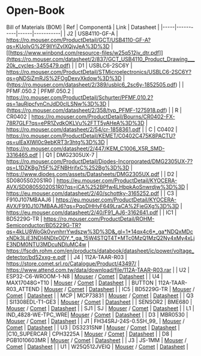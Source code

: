 # Open-Book
Bill of Materials (BOM)
| Ref | Componentă | Link | Datasheet |
|-----|-----------|------|-----------|
| J2 | USB4110-GF-A | https://ro.mouser.com/ProductDetail/GCT/USB4110-GF-A?qs=KUoIvG%2F9IlYiZvIXQjyJeA%3D%3D | [[https://www.winbond.com/resource-files/w25q512jv_dtr.pdf]](https://ro.mouser.com/datasheet/2/837/GCT_USB4110_Product_Drawing___20k_cycles-3455479.pdf) |
| D1 | USBLC6-2SC6Y | https://ro.mouser.com/ProductDetail/STMicroelectronics/USBLC6-2SC6Y?qs=gNDSiZmRJS%2FOgDexvXkdow%3D%3D | (https://ro.mouser.com/datasheet/2/389/usblc6_2sc6y-1852505.pdf) |
| PFMF.050.2 | PFMF.050.2 | https://ro.mouser.com/ProductDetail/Schurter/PFMF.010.2?qs=1auRipcfynCnJdD0clLSNw%3D%3D | (https://ro.mouser.com/datasheet/2/358/typ_PFMF-1275918.pdf) |
| R | CR0402 | https://ro.mouser.com/ProductDetail/Bourns/CR0402-FX-78R7GLF?qs=ePR1ZvdkOKLVu%2FTT5yAHeA%3D%3D | https://ro.mouser.com/datasheet/2/54/cr-1858361.pdf |
| C | C0402 | https://ro.mouser.com/ProductDetail/KEMET/C0402C475K8PACTU?qs=ulEaXIWI0c9ebKRT3r3htg%3D%3D | https://ro.mouser.com/datasheet/2/447/KEM_C1006_X5R_SMD-3316465.pdf |
| Q1 | DMG2305UX-7 | https://ro.mouser.com/ProductDetail/Diodes-Incorporated/DMG2305UX-7?qs=L1DZKBg7t5F%2FNBHrjfxC%252Bg%3D%3D | https://www.diodes.com/assets/Datasheets/DMG2305UX.pdf |
| D2 | SD0805S020S1R0 | https://eu.mouser.com/ProductDetail/KYOCERA-AVX/SD0805S020S1R0?qs=jCA%252BPfw4LHbpkAoSnwrdjw%3D%3D | https://eu.mouser.com/datasheet/2/40/schottky-3165252.pdf |
| C3 | F910J107MBAAJ6 | https://eu.mouser.com/ProductDetail/KYOCERA-AVX/F910J107MBAAJ6?qs=PqoDHHvF649LraCA%2FjeGXg%3D%3D | https://eu.mouser.com/datasheet/2/40/F91_AJ6-3162641.pdf |
| IC1 | BD5229G-TR | https://ro.mouser.com/ProductDetail/ROHM-Semiconductor/BD5229G-TR?qs=4kLU8WoGk0vvnhrrYwdszw%3D%3D&_gl=1*14qx4c6*_ga*NDQxMDcxNDk3LjE3NDI4NDIxODY.*_ga_15W4STQT4T*MTc0MzQ1MzQ2Ny4xMy4xLjE3NDM0NTU3MDcuNDIuMC4w | https://fscdn.rohm.com/en/products/databook/datasheet/ic/power/voltage_detector/bd52xxg-e.pdf |
| J4 | 112A-TAAR-R03 | https://store.comet.srl.ro/Catalogue/Product/43497/ | https://www.attend.com.tw/data/download/file/112A-TAAR-R03.rar |
| U2 | ESP32-C6-WROOM-1-N8 | [Mouser](https://www.mouser.com/) / [Comet](https://www.comet.ro/) | [Datasheet](https://www.onsemi.com/pub/Collateral/MBR0530T1-D.PDF) |
| U4 | MAX17048G+T10 | [Mouser](https://www.mouser.com/) / [Comet](https://www.comet.ro/) | [Datasheet](https://www.onsemi.com/pub/Collateral/MBR0530T1-D.PDF) |
| BUTTON | 112A-TAAR-R03_ATTEND | [Mouser](https://www.mouser.com/) / [Comet](https://www.comet.ro/) | [Datasheet](https://www.onsemi.com/pub/Collateral/MBR0530T1-D.PDF) |
| IC5 | BD5229G-TR | [Mouser](https://www.mouser.com/) / [Comet](https://www.comet.ro/) | [Datasheet](https://www.onsemi.com/pub/Collateral/MBR0530T1-D.PDF) |
| MCP | MCP73831 | [Mouser](https://www.mouser.com/) / [Comet](https://www.comet.ro/) | [Datasheet](https://www.onsemi.com/pub/Collateral/MBR0530T1-D.PDF) |
| Q3 | SI1308EDL-T1-GE3 | [Mouser](https://www.mouser.com/) / [Comet](https://www.comet.ro/) | [Datasheet](https://www.onsemi.com/pub/Collateral/MBR0530T1-D.PDF) |
| SENSOR2 | BME680 | [Mouser](https://www.mouser.com/) / [Comet](https://www.comet.ro/) | [Datasheet](https://www.onsemi.com/pub/Collateral/MBR0530T1-D.PDF) |
| SJ1 | SJ | [Mouser](https://www.mouser.com/) / [Comet](https://www.comet.ro/) | [Datasheet](https://www.onsemi.com/pub/Collateral/MBR0530T1-D.PDF) |
| L1 |  IND_4828-WE-TPC_WRE| [Mouser](https://www.mouser.com/) / [Comet](https://www.comet.ro/) | [Datasheet](https://www.onsemi.com/pub/Collateral/MBR0530T1-D.PDF) |
| D3 | MBR0530 | [Mouser](https://www.mouser.com/) / [Comet](https://www.comet.ro/) | [Datasheet](https://www.onsemi.com/pub/Collateral/MBR0530T1-D.PDF) |
| J1 | FH34SRJ-24S-0.5SH_99_ | [Mouser](https://www.mouser.com/) / [Comet](https://www.comet.ro/) | [Datasheet](https://www.onsemi.com/pub/Collateral/MBR0530T1-D.PDF) |
| U3 | DS3231SN# | [Mouser](https://www.mouser.com/) / [Comet](https://www.comet.ro/) | [Datasheet](https://www.onsemi.com/pub/Collateral/MBR0530T1-D.PDF) |
|C10_SUPERCAR | CPH3225A | [Mouser](https://www.mouser.com/) / [Comet](https://www.comet.ro/) | [Datasheet](https://www.onsemi.com/pub/Collateral/MBR0530T1-D.PDF) |
| D8 | PGB1010603MR | [Mouser](https://www.mouser.com/) / [Comet](https://www.comet.ro/) | [Datasheet](https://www.onsemi.com/pub/Collateral/MBR0530T1-D.PDF) |
| J3 | JS-1MM | [Mouser](https://www.mouser.com/) / [Comet](https://www.comet.ro/) | [Datasheet](https://www.onsemi.com/pub/Collateral/MBR0530T1-D.PDF) |
| U1 | W25Q512JVEIQ | [Mouser](https://www.mouser.com/) / [Comet](https://www.comet.ro/) | [Datasheet](https://www.onsemi.com/pub/Collateral/MBR0530T1-D.PDF) |
